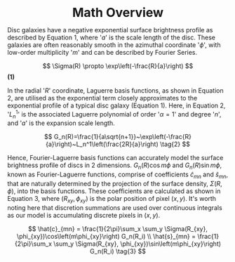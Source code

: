 <div style="text-align: center;">
    <strong style="font-size: 2em;">Math Overview</strong>
</div>

Disc galaxies have a negative exponential surface brightness profile as described by Equation 1, where '$a$' is the scale length of the disc. These galaxies are often reasonably smooth in the azimuthal coordinate '$\phi$', with low-order multiplicity '$m$' and can be described by Fourier Series. 

$$ \Sigma(R) \propto \exp\left(-\frac{R}{a}\right) $$ 
**(1)**

In the radial '$R$' coordinate, Laguerre basis functions, as shown in Equation 2, are utilised as the exponential term closely approximates to the exponential profile of a typical disc galaxy (Equation 1). Here, in Equation 2, '$L_n^1$' is the associated Laguerre polynomial of order '$\alpha=1$' and degree '$n$', and '$a$' is the expansion scale length.

$$
G_n(R)=\frac{1}{a\sqrt{n+1}}~\exp\left(-\frac{R}{a}\right)~L_n^1\left(\frac{2R}{a}\right) \tag{2}
$$

Hence, Fourier-Laguerre basis functions can accurately model the surface brightness profile of discs in 2 dimensions. $G_n(R)\cos{m\phi}$ and $G_n(R)\sin{m\phi}$, known as Fourier-Laguerre functions, comprise of coefficients $\hat{c}_{mn}$ and $\hat{s}_{mn}$, that are naturally determined by the projection of the surface density, $\Sigma(R,\phi)$, into the basis functions. These coefficients are calculated as shown in Equation 3, where $(R_{xy},\phi_{xy})$ is the polar position of pixel $(x,y)$. It's worth noting here that discretion summations are used over continuous integrals as our model is accumulating discrete pixels in $(x,y)$. 

$$
\hat{c}_{mn} = \frac{1}{2\pi}\sum_x \sum_y \Sigma(R_{xy}, \phi_{xy})\cos\left(m\phi_{xy}\right) G_n(R_i) \\
\hat{s}_{mn} = \frac{1}{2\pi}\sum_x \sum_y \Sigma(R_{xy}, \phi_{xy})\sin\left(m\phi_{xy}\right) G_n(R_i) \tag{3}
$$
